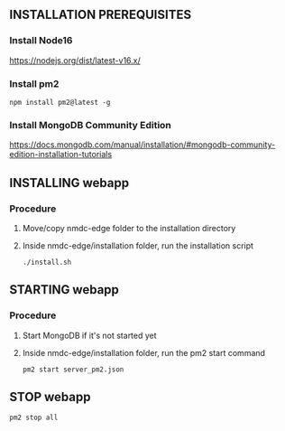## INSTALLATION PREREQUISITES

### Install Node16
https://nodejs.org/dist/latest-v16.x/

### Install pm2
`npm install pm2@latest -g`

### Install MongoDB Community Edition
https://docs.mongodb.com/manual/installation/#mongodb-community-edition-installation-tutorials

## INSTALLING webapp

### Procedure

1. Move/copy nmdc-edge folder to the installation directory

2. Inside nmdc-edge/installation folder, run the installation script 

    `./install.sh`

## STARTING webapp

### Procedure

1. Start MongoDB if it's not started yet

2. Inside nmdc-edge/installation folder, run the pm2 start command 

    `pm2 start server_pm2.json`
    
## STOP webapp
`pm2 stop all`
